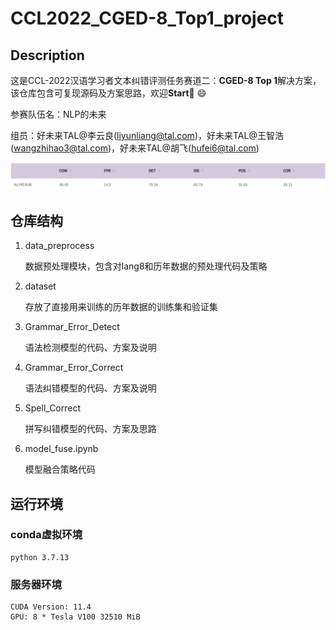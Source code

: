# CCL2022_CGED-8_Top1_project
## Description 
这是CCL-2022汉语学习者文本纠错评测任务赛道二：**CGED-8 Top 1**解决方案，该仓库包含可复现源码及方案思路，欢迎**Start**👏 😄

参赛队伍名：NLP的未来

组员：好未来TAL@李云良(liyunliang@tal.com)，好未来TAL@王智浩(wangzhihao3@tal.com)，好未来TAL@胡飞(hufei6@tal.com)

![图1](./pic/比赛结果.png)
## 仓库结构
1. data_preprocess

    数据预处理模块，包含对lang8和历年数据的预处理代码及策略
2. dataset

    存放了直接用来训练的历年数据的训练集和验证集
3. Grammar_Error_Detect

    语法检测模型的代码、方案及说明
4. Grammar_Error_Correct

    语法纠错模型的代码、方案及说明

5. Spell_Correct

    拼写纠错模型的代码、方案及思路

6. model_fuse.ipynb

    模型融合策略代码

## 运行环境
### conda虚拟环境
    python 3.7.13
### 服务器环境
    CUDA Version: 11.4
    GPU: 8 * Tesla V100 32510 MiB
